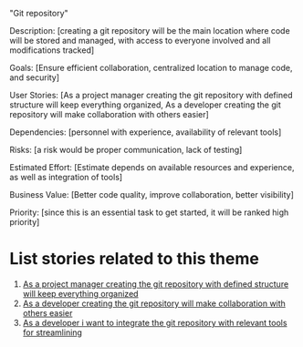 "Git repository"

Description: [creating a git repository will be the main 
             location where code will be stored and managed, 
             with access to everyone involved and all modifications tracked]

Goals: [Ensure efficient collaboration, centralized location to manage code, and security]

User Stories: [As a project manager creating the git repository 
              with defined structure will keep everything organized, 
              As a developer creating the git repository will make collaboration with others
              easier]

Dependencies: [personnel with experience, availability of relevant tools]

Risks: [a risk would be proper communication, lack of testing]

Estimated Effort: [Estimate depends on available resources and 
                   experience, as well as integration of tools]

Business Value: [Better code quality, improve collaboration, better visibility]

Priority: [since this is an essential task to get started, it will be ranked high priority]

# List stories related to this theme
1. [As a project manager creating the git repository with defined structure will keep everything organized](documentation/theme_1/Initiative_1/Epic_1/UserStory_1/UserStory_1.md)
2. [As a developer creating the git repository will make collaboration with others easier](documentation/theme_1/Initiative_1/Epic_1/UserStory_2/UserStory_2.md)
3. [As a developer i want to integrate the git repository with relevant tools for streamlining](documentation/theme_1/Initiative_1/Epic_1/UserStory_3/UserStory_3.md)